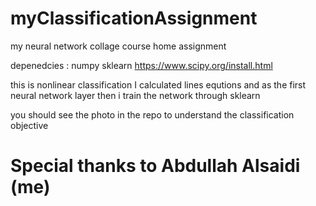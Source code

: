 # myClassificationAssignment
my neural network collage course home assignment

depenedcies :
numpy 
sklearn
https://www.scipy.org/install.html


this is nonlinear classification I calculated lines equtions and as the first neural network layer then i train the network
through sklearn


you should see the photo in the repo to understand the classification objective












# Special thanks to Abdullah Alsaidi (me)
